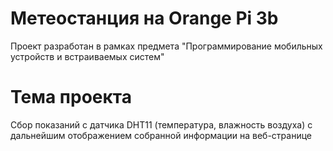 # Метеостанция на Orange Pi 3b
Проект разработан в рамках предмета "Программирование мобильных устройств и встраиваемых систем"

# Тема проекта
Сбор показаний с датчика DHT11 (температура, влажность воздуха) с дальнейшим отображением собранной информации на веб-странице
